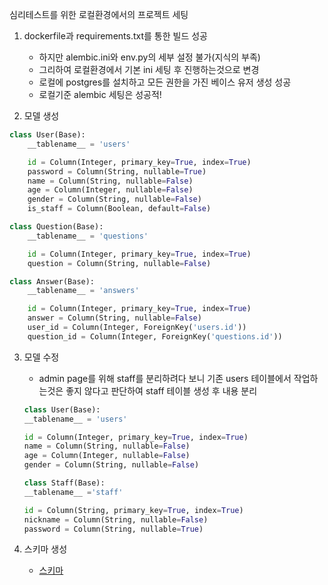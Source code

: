 심리테스트를 위한 로컬환경에서의 프로젝트 세팅

1. dockerfile과 requirements.txt를 통한 빌드 성공
    - 하지만 alembic.ini와 env.py의 세부 설정 불가(지식의 부족)
    - 그리하여 로컬환경에서 기본 ini 세팅 후 진행하는것으로 변경
    - 로컬에 postgres를 설치하고 모든 권한을 가진 베이스 유저 생성 성공
    - 로컬기준 alembic 세팅은 성공적!

2. 모델 생성

```python
class User(Base):
    __tablename__ = 'users'

    id = Column(Integer, primary_key=True, index=True)
    password = Column(String, nullable=True)
    name = Column(String, nullable=False)
    age = Column(Integer, nullable=False)
    gender = Column(String, nullable=False)
    is_staff = Column(Boolean, default=False)

class Question(Base):
    __tablename__ = 'questions'

    id = Column(Integer, primary_key=True, index=True)
    question = Column(String, nullable=False)

class Answer(Base):
    __tablename__ = 'answers'

    id = Column(Integer, primary_key=True, index=True)
    answer = Column(String, nullable=False)
    user_id = Column(Integer, ForeignKey('users.id'))
    question_id = Column(Integer, ForeignKey('questions.id'))
```

3. 모델 수정
    - admin page를 위해 staff를 분리하려다 보니 기존 users 테이블에서 작업하는것은 좋지 않다고 판단하여 staff 테이블 생성 후 내용 분리

    ```python
    class User(Base):
    __tablename__ = 'users'

    id = Column(Integer, primary_key=True, index=True)
    name = Column(String, nullable=False)
    age = Column(Integer, nullable=False)
    gender = Column(String, nullable=False)

    class Staff(Base):
    __tablename__ ='staff'

    id = Column(String, primary_key=True, index=True)
    nickname = Column(String, nullable=False)
    password = Column(String, nullable=True)
    ```

4. 스키마 생성
    - [스키마](app/schemas)